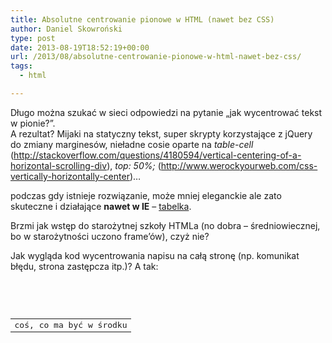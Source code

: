 ```yaml
---
title: Absolutne centrowanie pionowe w HTML (nawet bez CSS)
author: Daniel Skowroński
type: post
date: 2013-08-19T18:52:19+00:00
url: /2013/08/absolutne-centrowanie-pionowe-w-html-nawet-bez-css/
tags:
  - html

---
```

Długo można szukać w sieci odpowiedzi na pytanie &#8222;jak wycentrować tekst w pionie?&#8221;.  
A rezultat? Mijaki na statyczny tekst, super skrypty korzystające z jQuery do zmiany marginesów, nieładne cosie oparte na _table-cell_ (http://stackoverflow.com/questions/4180594/vertical-centering-of-a-horizontal-scrolling-div), _top: 50%;_ (http://www.werockyourweb.com/css-vertically-horizontally-center)&#8230;  
<!--break-->

  
podczas gdy istnieje rozwiązanie, może mniej eleganckie ale zato skuteczne i działające **nawet w IE** &#8211; <u>tabelka</u>.

Brzmi jak wstęp do starożytnej szkoły HTMLa (no dobra &#8211; średniowiecznej, bo w starożytności uczono frame&#8217;ów), czyż nie?

Jak wygląda kod wycentrowania napisu na całą stronę (np. komunikat błędu, strona zastępcza itp.)? A tak:

<pre class="EnlighterJSRAWphp">



<table height="100%" width="100%">
  <tr>
    <td align="center">
      coś, co ma być w środku
      </tr>
    </td></table>
    </body>
    </html>
    </pre>
    
    
    <p>
      Przykład (odpowiednio zmiejszony + border):
    </p>
    
    
    <table style="width: 100px !important; height: 100px !important; border: 1px solid black !important; ">
      <tr>
        <td align="center">
          napis</tr>
          
        </td>
        </table>